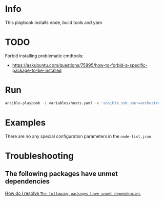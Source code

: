 # Info

This playbook installs node, build tools and yarn

# TODO

Forbid installing problematic cmdtools:
+ https://askubuntu.com/questions/75895/how-to-forbid-a-specific-package-to-be-installed

# Run

```sh
ansible-playbook -i variables/hosts.yaml -e 'ansible_ssh_user=orchestrator' --private-key ~/.ssh/orchestration-iaas-no.pem --extra-vars '{"active_hosts_groups": ["litterra"]}' playbooks/node.yml
```

# Examples

There are no any special configuration parameters in the `node-list.json`

# Troubleshooting

## The following packages have unmet dependencies

[How do I resolve `The following packages have unmet dependencies`](https://stackoverflow.com/questions/26571326/how-do-i-resolve-the-following-packages-have-unmet-dependencies)